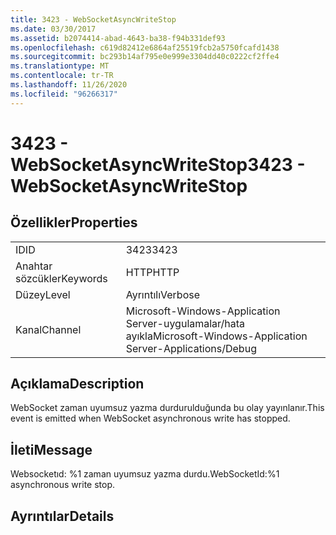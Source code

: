 ```yaml
---
title: 3423 - WebSocketAsyncWriteStop
ms.date: 03/30/2017
ms.assetid: b2074414-abad-4643-ba38-f94b331def93
ms.openlocfilehash: c619d82412e6864af25519fcb2a5750fcafd1438
ms.sourcegitcommit: bc293b14af795e0e999e3304dd40c0222cf2ffe4
ms.translationtype: MT
ms.contentlocale: tr-TR
ms.lasthandoff: 11/26/2020
ms.locfileid: "96266317"
---
```

# <a name="3423---websocketasyncwritestop"></a><span data-ttu-id="baf8f-102">3423 - WebSocketAsyncWriteStop</span><span class="sxs-lookup"><span data-stu-id="baf8f-102">3423 - WebSocketAsyncWriteStop</span></span>

## <a name="properties"></a><span data-ttu-id="baf8f-103">Özellikler</span><span class="sxs-lookup"><span data-stu-id="baf8f-103">Properties</span></span>  
  
|||  
|-|-|  
|<span data-ttu-id="baf8f-104">ID</span><span class="sxs-lookup"><span data-stu-id="baf8f-104">ID</span></span>|<span data-ttu-id="baf8f-105">3423</span><span class="sxs-lookup"><span data-stu-id="baf8f-105">3423</span></span>|  
|<span data-ttu-id="baf8f-106">Anahtar sözcükler</span><span class="sxs-lookup"><span data-stu-id="baf8f-106">Keywords</span></span>|<span data-ttu-id="baf8f-107">HTTP</span><span class="sxs-lookup"><span data-stu-id="baf8f-107">HTTP</span></span>|  
|<span data-ttu-id="baf8f-108">Düzey</span><span class="sxs-lookup"><span data-stu-id="baf8f-108">Level</span></span>|<span data-ttu-id="baf8f-109">Ayrıntılı</span><span class="sxs-lookup"><span data-stu-id="baf8f-109">Verbose</span></span>|  
|<span data-ttu-id="baf8f-110">Kanal</span><span class="sxs-lookup"><span data-stu-id="baf8f-110">Channel</span></span>|<span data-ttu-id="baf8f-111">Microsoft-Windows-Application Server-uygulamalar/hata ayıkla</span><span class="sxs-lookup"><span data-stu-id="baf8f-111">Microsoft-Windows-Application Server-Applications/Debug</span></span>|  
  
## <a name="description"></a><span data-ttu-id="baf8f-112">Açıklama</span><span class="sxs-lookup"><span data-stu-id="baf8f-112">Description</span></span>  

 <span data-ttu-id="baf8f-113">WebSocket zaman uyumsuz yazma durdurulduğunda bu olay yayınlanır.</span><span class="sxs-lookup"><span data-stu-id="baf8f-113">This event is emitted when WebSocket asynchronous write has stopped.</span></span>  
  
## <a name="message"></a><span data-ttu-id="baf8f-114">İleti</span><span class="sxs-lookup"><span data-stu-id="baf8f-114">Message</span></span>  

 <span data-ttu-id="baf8f-115">Websocketıd: %1 zaman uyumsuz yazma durdu.</span><span class="sxs-lookup"><span data-stu-id="baf8f-115">WebSocketId:%1 asynchronous write stop.</span></span>  
  
## <a name="details"></a><span data-ttu-id="baf8f-116">Ayrıntılar</span><span class="sxs-lookup"><span data-stu-id="baf8f-116">Details</span></span>
